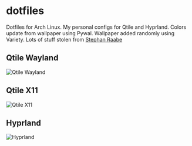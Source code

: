 # dotfiles

Dotfiles for Arch Linux.  My personal configs for Qtile and Hyprland.  Colors update from wallpaper using Pywal.  Wallpaper added randomly using Variety.  Lots of stuff stolen from [Stephan Raabe](https://gitlab.com/stephan-raabe/dotfiles)

## Qtile Wayland
![Qtile Wayland](https://github.com/wingej0/dotfiles/blob/main/screenshots/qtile-wayland.png)

## Qtile X11
![Qtile X11](https://github.com/wingej0/dotfiles/blob/main/screenshots/qtile-x11.png)

## Hyprland
![Hyprland](https://github.com/wingej0/dotfiles/blob/main/screenshots/hyprland.png)
